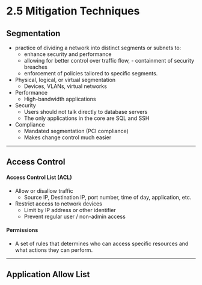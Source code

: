 # 2.5 Mitigation Techniques

## Segmentation
- practice of dividing a network into distinct segments or subnets to:
  - enhance security and performance
  - allowing for better control over traffic flow, - containment of security breaches
  - enforcement of policies tailored to specific segments.
- Physical, logical, or virtual segmentation 
  - Devices, VLANs, virtual networks
- Performance
  - High-bandwidth applications
- Security
  - Users should not talk directly to database servers 
  - The only applications in the core are SQL and SSH
- Compliance
  - Mandated segmentation (PCI compliance) 
  - Makes change control much easier

---

## Access Control

#### Access Control List (ACL)
- Allow or disallow traffic
  - Source IP, Destination IP, port number, time of day, application, etc.
- Restrict access to network devices
  - Limit by IP address or other identifier
  - Prevent regular user / non-admin access

#### Permissions
- A set of rules that determines who can access specific resources and what actions they can perform.

---

##  Application Allow List 

